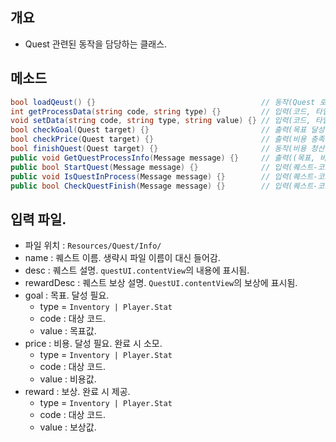 ## 개요
- Quest 관련된 동작을 담당하는 클래스.


## 메소드
``` c#
bool loadQeust() {}                                     // 동작(Quest 로드). 자동 수행.
int getProcessData(string code, string type) {}         // 입력(코드, 타입). 출력(정보-값). 타입 = {Inventory | Stat}
void setData(string code, string type, string value) {} // 입력(코드, 타입). 동작(정보 변경). 타입 = {Inventory | Stat}
bool checkGoal(Quest target) {}                         // 출력(목표 달성 여부)
bool checkPrice(Quest target) {}                        // 출력(비용 충족 여부)
bool finishQuest(Quest target) {}                       // 동작(비용 청산, 보상 제공, 퀘스트 종료), 출력(성공 여부)
public void GetQuestProcessInfo(Message message) {}     // 출력((목표, 비용)-(코드, 현재 값, 목표 값)-리스트)
public bool StartQuest(Message message) {}              // 입력(퀘스트-코드). 동작(퀘스트 시작), 출력(성공 여부)
public void IsQuestInProcess(Message message) {}        // 입력(퀘스트-코드). 출력(퀘스트 진행 중 여부)
public bool CheckQuestFinish(Message message) {}        // 입력(퀘스트-코드, 종료 시도 여부), 동작(? 종료-시도-여부 = true : 퀘스트-종료-시도), 출력(종류)
```

## 입력 파일.
- 파일 위치 : `Resources/Quest/Info/`
- name : 퀘스트 이름. 생략시 파일 이름이 대신 들어감.
- desc : 퀘스트 설명. `questUI.contentView`의 내용에 표시됨.
- rewardDesc : 퀘스트 보상 설명. `QuestUI.contentView`의 보상에 표시됨.
- goal : 목표. 달성 필요.
    - type = `Inventory | Player.Stat`
    - code : 대상 코드.
    - value : 목표값.
- price : 비용. 달성 필요. 완료 시 소모.
    - type = `Inventory | Player.Stat`
    - code : 대상 코드.
    - value : 비용값.
- reward : 보상. 완료 시 제공.
    - type = `Inventory | Player.Stat`
    - code : 대상 코드.
    - value : 보상값.